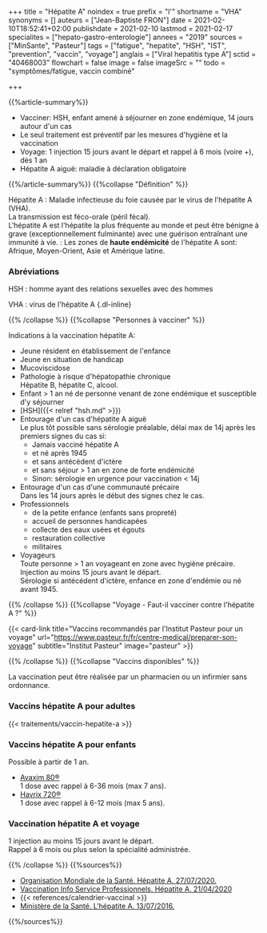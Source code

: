 +++
title = "Hépatite A"
noindex = true
prefix = "l'"
shortname = "VHA"
synonyms = []
auteurs = ["Jean-Baptiste FRON"]
date = 2021-02-10T18:52:41+02:00
publishdate = 2021-02-10
lastmod = 2021-02-17
specialites = ["hepato-gastro-enterologie"]
annees = "2019"
sources = ["MinSante", "Pasteur"]
tags = ["fatigue", "hepatite", "HSH", "IST", "prevention", "vaccin", "voyage"]
anglais = ["Viral hepatitis type A"]
sctid = "40468003"
flowchart = false
image = false
imageSrc = ""
todo = "symptômes/fatigue, vaccin combiné"

+++

{{%article-summary%}}

- Vacciner: HSH, enfant amené à séjourner en zone endémique, 14 jours autour d'un cas
- Le seul traitement est préventif par les mesures d'hygiène et la vaccination
- Voyage: 1 injection 15 jours avant le départ et rappel à 6 mois (voire +), dès 1 an
- Hépatite A aiguë: maladie à déclaration obligatoire

{{%/article-summary%}}
{{%collapse "Définition" %}}

Hépatite A
: Maladie infectieuse du foie causée par le virus de l'hépatite A (VHA).  
La transmission est féco-orale (péril fécal).  
L'hépatite A est l'hépatite la plus fréquente au monde et peut être bénigne à grave (exceptionnellement fulminante) avec une guérison entraînant une immunité à vie.
: Les zones de **haute endémicité** de l'hépatite A sont: Afrique, Moyen-Orient, Asie et Amérique latine.

### Abréviations

HSH
: homme ayant des relations sexuelles avec des hommes

VHA
: virus de l'hépatite A
{.dl-inline}

{{% /collapse %}}
{{%collapse "Personnes à vacciner" %}}

Indications à la vaccination hépatite A:

- Jeune résident en établissement de l'enfance
- Jeune en situation de handicap
- Mucoviscidose
- Pathologie à risque d'hépatopathie chronique  
Hépatite B, hépatite C, alcool.
- Enfant > 1 an né de personne venant de zone endémique et susceptible d'y séjourner
- [HSH]({{< relref "hsh.md" >}})
- Entourage d'un cas d'hépatite A aiguë  
Le plus tôt possible sans sérologie préalable, délai max de 14j après les premiers signes du cas si:
  - Jamais vacciné hépatite A
  - et né après 1945
  - et sans antécédent d'ictère
  - et sans séjour > 1 an en zone de forte endémicité
  - Sinon: sérologie en urgence pour vaccination < 14j
- Entourage d'un cas d'une communauté précaire  
Dans les 14 jours après le début des signes chez le cas.
- Professionnels
  - de la petite enfance (enfants sans propreté)
  - accueil de personnes handicapées
  - collecte des eaux usées et égouts
  - restauration collective
  - militaires
- Voyageurs  
Toute personne > 1 an voyageant en zone avec hygiène précaire.  
Injection au moins 15 jours avant le départ.  
Sérologie si antécédent d'ictère, enfance en zone d'endémie ou né avant 1945.

{{% /collapse %}}
{{%collapse "Voyage - Faut-il vacciner contre l'hépatite A ?" %}}

{{< card-link title="Vaccins recommandés par l'Institut Pasteur pour un voyage" url="https://www.pasteur.fr/fr/centre-medical/preparer-son-voyage" subtitle="Institut Pasteur" image="pasteur" >}}

{{% /collapse %}}
{{%collapse "Vaccins disponibles" %}}

La vaccination peut être réalisée par un pharmacien ou un infirmier sans ordonnance.

### Vaccins hépatite A pour adultes

{{< traitements/vaccin-hepatite-a >}}

### Vaccins hépatite A pour enfants

Possible à partir de 1 an.

- [Avaxim 80®](https://base-donnees-publique.medicaments.gouv.fr/affichageDoc.php?specid=63777215&typedoc=R)  
1 dose avec rappel à 6-36 mois (max 7 ans).
- [Havrix 720®](https://base-donnees-publique.medicaments.gouv.fr/affichageDoc.php?specid=60152436&typedoc=R)  
1 dose avec rappel à 6-12 mois (max 5 ans).

### Vaccination hépatite A et voyage

1 injection au moins 15 jours avant le départ.  
Rappel à 6 mois ou plus selon la spécialité administrée.

{{% /collapse %}}
{{%sources%}}

- [Organisation Mondiale de la Santé. Hépatite A. 27/07/2020.](https://www.who.int/fr/news-room/fact-sheets/detail/hepatitis-a)
- [Vaccination Info Service Professionnels. Hépatite A. 21/04/2020](https://professionnels.vaccination-info-service.fr/Maladies-et-leurs-vaccins/Hepatite-A)
- {{< references/calendrier-vaccinal >}}
- [Ministère de la Santé. L'hépatite A. 13/07/2016.](https://solidarites-sante.gouv.fr/soins-et-maladies/maladies/maladies-infectieuses/article/l-hepatite-a)

{{%/sources%}}
